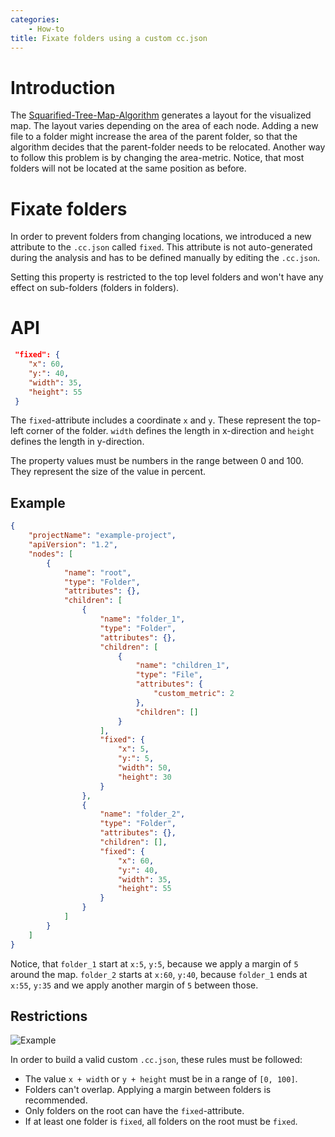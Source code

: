 ```yaml
---
categories:
    - How-to
title: Fixate folders using a custom cc.json
---
```


# Introduction

The [Squarified-Tree-Map-Algorithm](https://www.win.tue.nl/~vanwijk/stm.pdf) generates a layout for the visualized map.
The layout varies depending on the area of each node. Adding a new file to a folder might increase the area of the parent folder,
so that the algorithm decides that the parent-folder needs to be relocated. Another way to follow this problem is by changing the area-metric.
Notice, that most folders will not be located at the same position as before.

# Fixate folders

In order to prevent folders from changing locations, we introduced a new attribute to the `.cc.json` called `fixed`.
This attribute is not auto-generated during the analysis and has to be defined manually by editing the `.cc.json`.

Setting this property is restricted to the top level folders and won't have any effect on sub-folders (folders in folders).

# API

```json
 "fixed": {
    "x": 60,
    "y:": 40,
    "width": 35,
    "height": 55
 }
```

The `fixed`-attribute includes a coordinate `x` and `y`. These represent the top-left corner of the folder. `width`
defines the length in x-direction and `height` defines the length in y-direction.

The property values must be numbers in the range between 0 and 100. They represent the size of the value in percent.

## Example

```json
{
	"projectName": "example-project",
	"apiVersion": "1.2",
	"nodes": [
		{
			"name": "root",
			"type": "Folder",
			"attributes": {},
			"children": [
				{
					"name": "folder_1",
					"type": "Folder",
					"attributes": {},
					"children": [
						{
							"name": "children_1",
							"type": "File",
							"attributes": {
								"custom_metric": 2
							},
							"children": []
						}
					],
					"fixed": {
						"x": 5,
						"y:": 5,
						"width": 50,
						"height": 30
					}
				},
				{
					"name": "folder_2",
					"type": "Folder",
					"attributes": {},
					"children": [],
					"fixed": {
						"x": 60,
						"y:": 40,
						"width": 35,
						"height": 55
					}
				}
			]
		}
	]
}
```

Notice, that `folder_1` start at `x:5`, `y:5`, because we apply a margin of `5` around the map.
`folder_2` starts at `x:60`, `y:40`, because `folder_1` ends at `x:55`, `y:35` and we apply another margin of `5` between those.

## Restrictions

![Example]({{site.baseurl}}/assets/images/posts/how-to/fixate-folders/fixate-folder-example.jpg)

In order to build a valid custom `.cc.json`, these rules must be followed:

-   The value `x + width` or `y + height` must be in a range of `[0, 100]`.
-   Folders can't overlap. Applying a margin between folders is recommended.
-   Only folders on the root can have the `fixed`-attribute.
-   If at least one folder is `fixed`, all folders on the root must be `fixed`.

